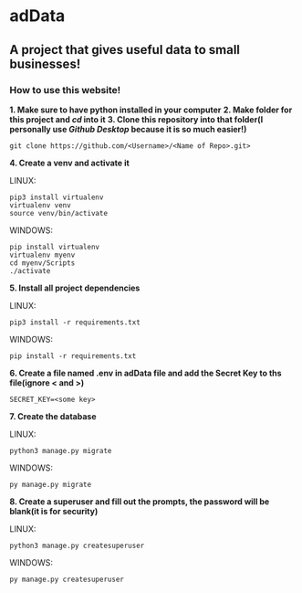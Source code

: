 # adData 
## A project that gives useful data to small businesses!
### How to use this website!

**1. Make sure to have python installed in your computer**
**2. Make folder for this project and *cd* into it**
**3. Clone this repository into that folder(I personally use _Github Desktop_ because it is so much easier!)**
```
git clone https://github.com/<Username>/<Name of Repo>.git>
```
**4. Create a venv and activate it**

LINUX:
```
pip3 install virtualenv
virtualenv venv
source venv/bin/activate
```
WINDOWS:
```
pip install virtualenv
virtualenv myenv
cd myenv/Scripts
./activate
```
**5. Install all project dependencies**

LINUX:
```
pip3 install -r requirements.txt
```
WINDOWS:
```
pip install -r requirements.txt
```
**6. Create a file named .env in adData file and add the Secret Key to ths file(ignore < and >)**
```
SECRET_KEY=<some key>
```
**7. Create the database**

LINUX:
```
python3 manage.py migrate
```
WINDOWS:
```
py manage.py migrate
```
**8. Create a superuser and fill out the prompts, the password will be blank(it is for security)**

LINUX:
```
python3 manage.py createsuperuser
```
WINDOWS:
```
py manage.py createsuperuser
```

